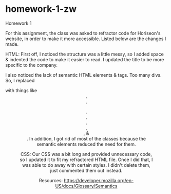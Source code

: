 # homework-1-zw

Homework 1

For this assignment, the class was asked to refractor code for Horiseon's website, in order to make it more accessible. Listed below are the changes I made.

HTML:
First off, I noticed the structure was a little messy, so I added space & indented the code to make it easier to read. 
I updated the title to be more specific to the company. 

I also noticed the lack of semantic HTML elements & tags. Too many divs. 
So, I replaced <div> with things like <header>, <nav>, <figure>, <main>, <article>, <section>, <aside>, & <footer>. 
In addition, I got rid of most of the classes because the semantic elements reduced the need for them. 

CSS:
Our CSS was a bit long and provided unnecessary code, so I updated it to fit my refractored HTML file.
Once I did that, I was able to do away with certain styles. I didn't delete them, just commented them out instead. 

Resources:
https://developer.mozilla.org/en-US/docs/Glossary/Semantics